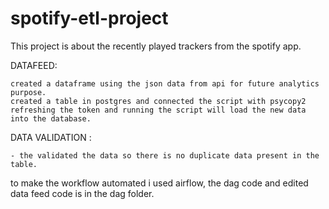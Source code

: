 # spotify-etl-project

This project is about the recently played trackers from the spotify app. 

DATAFEED:



    created a dataframe using the json data from api for future analytics purpose.
    created a table in postgres and connected the script with psycopy2 
    refreshing the token and running the script will load the new data into the database.
    
DATA VALIDATION :

    - the validated the data so there is no duplicate data present in the table.
    
to make the workflow automated i used airflow, the dag code and edited data feed code is in the dag folder.
